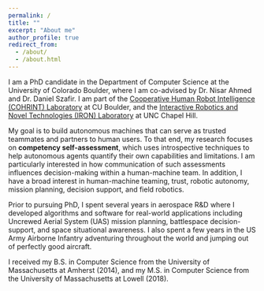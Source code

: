 ```yaml
---
permalink: /
title: ""
excerpt: "About me"
author_profile: true
redirect_from: 
  - /about/
  - /about.html
---
```


I am a PhD candidate in the Department of Computer Science at the University of Colorado Boulder, where I am co-advised by Dr.
Nisar Ahmed and Dr. Daniel Szafir. I am part of the [Cooperative Human Robot Intelligence (COHRINT) Laboratory](https://cohrint.info/)
at CU Boulder, and the [Interactive Robotics and Novel Technologies (IRON) Laboratory](http://iron-lab.org/) at UNC Chapel Hill.

My goal is to build autonomous machines that can serve as trusted teammates and partners to human users. To that end, my research
focuses on <b>competency self-assessment</b>, which uses introspective techniques to help autonomous agents quantify
their own capabilities and limitations. I am particularly interested in how communication of such assessments influences
decision-making within a human-machine team. In addition, I have a broad interest in human-machine teaming, trust, robotic
autonomy, mission planning, decision support, and field robotics.

Prior to pursuing PhD, I spent several years in aerospace R&D where I developed algorithms and software for
real-world applications including Uncrewed Aerial System (UAS) mission planning, battlespace decision-support, and
space situational awareness. I also spent a few years in the US Army Airborne Infantry adventuring throughout the
world and jumping out of perfectly good aircraft.

I received my B.S. in Computer Science from the University of Massachusetts at Amherst (2014), and my M.S. in Computer
Science from the University of Massachusetts at Lowell (2018).
